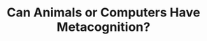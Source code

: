 ---
categories: all_articles
provider_display: "www.scientificamerican.com"
provider_name: "www.scientificamerican.com"
favicon_url: http://www.scientificamerican.com/sciam/includes/themes/sciam/images/ico/favicon.ico
title: "Can Animals or Computers Have Metacognition?"
published: 2014-10-02
source: http://www.scientificamerican.com/article/can-animals-or-computers-have-metacognition/
thumbnail: http://www.scientificamerican.com/sciam/cache/file/E90EAA48-F144-4343-9485C43686B669AE.jpg
---